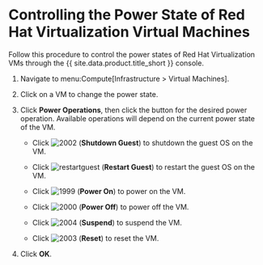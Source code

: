 # Controlling the Power State of Red Hat Virtualization Virtual Machines

Follow this procedure to control the power states of Red Hat
Virtualization VMs through the {{ site.data.product.title_short }} console.

1.  Navigate to menu:Compute\[Infrastructure \> Virtual Machines\].

2.  Click on a VM to change the power state.

3.  Click **Power Operations**, then click the button for the desired
    power operation. Available operations will depend on the current
    power state of the VM.

      - Click ![2002](../images/2002.png) (**Shutdown Guest**) to shutdown
        the guest OS on the VM.

      - Click ![restartguest](../images/restartguest.png) (**Restart
        Guest**) to restart the guest OS on the VM.

      - Click ![1999](../images/1999.png) (**Power On**) to power on the
        VM.

      - Click ![2000](../images/2000.png) (**Power Off**) to power off the
        VM.

      - Click ![2004](../images/2004.png) (**Suspend**) to suspend the VM.

      - Click ![2003](../images/2003.png) (**Reset**) to reset the VM.

4.  Click **OK**.
